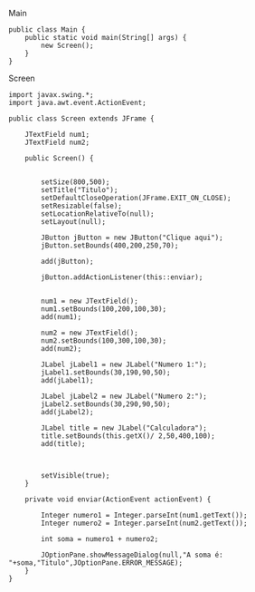Main

    public class Main {
        public static void main(String[] args) {
            new Screen();
        }
    }

Screen

    import javax.swing.*;
    import java.awt.event.ActionEvent;
    
    public class Screen extends JFrame {
    
        JTextField num1;
        JTextField num2;
    
        public Screen() {
    
    
            setSize(800,500);
            setTitle("Titulo");
            setDefaultCloseOperation(JFrame.EXIT_ON_CLOSE);
            setResizable(false);
            setLocationRelativeTo(null);
            setLayout(null);
    
            JButton jButton = new JButton("Clique aqui");
            jButton.setBounds(400,200,250,70);
    
            add(jButton);
    
            jButton.addActionListener(this::enviar);
    
    
            num1 = new JTextField();
            num1.setBounds(100,200,100,30);
            add(num1);
    
            num2 = new JTextField();
            num2.setBounds(100,300,100,30);
            add(num2);
    
            JLabel jLabel1 = new JLabel("Numero 1:");
            jLabel1.setBounds(30,190,90,50);
            add(jLabel1);
    
            JLabel jLabel2 = new JLabel("Numero 2:");
            jLabel2.setBounds(30,290,90,50);
            add(jLabel2);
    
            JLabel title = new JLabel("Calculadora");
            title.setBounds(this.getX()/ 2,50,400,100);
            add(title);
    
    
    
            setVisible(true);
        }
    
        private void enviar(ActionEvent actionEvent) {
    
            Integer numero1 = Integer.parseInt(num1.getText());
            Integer numero2 = Integer.parseInt(num2.getText());
    
            int soma = numero1 + numero2;
    
            JOptionPane.showMessageDialog(null,"A soma é: "+soma,"Titulo",JOptionPane.ERROR_MESSAGE);
        }
    }
